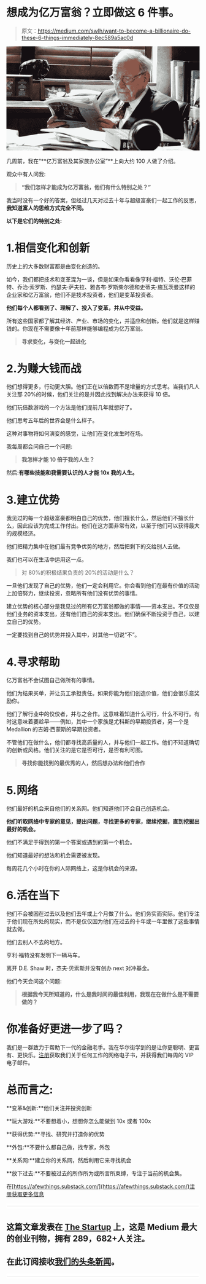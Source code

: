 # 想成为亿万富翁？立即做这 6 件事。

> 原文：<https://medium.com/swlh/want-to-become-a-billionaire-do-these-6-things-immediately-8ec589a5ac0d>

![](img/c3aeb4f36cafe3b446aab3aa4857d465.png)

几周前，我在“**亿万富翁及其家族办公室”**上向大约 100 人做了介绍。

观众中有人问我:

> **“我们怎样才能成为亿万富翁，他们有什么特别之处？”**

我当时没有一个好的答案，但经过几天对过去十年与超级富豪们一起工作的反思，**我知道富人的思维方式完全不同。**

**以下是它们的特别之处:**

# 1.相信变化和创新

历史上的大多数财富都是由变化创造的。

如今，我们都把技术和变革混为一谈，但是如果你看看像亨利·福特、沃伦·巴菲特、乔治·索罗斯、约瑟夫·萨夫拉、雅各布·罗斯柴尔德和史蒂夫·施瓦茨曼这样的企业家和亿万富翁，他们不是技术投资者，他们是变革投资者。

**他们每个人都看到了、理解了、投入了变革，并从中受益。**

所有这些国家都了解其经济、产业、市场的变化，并适应和创新。他们就是这样赚钱的。你现在不需要像十年前那样能够编程成为亿万富翁。

> **寻求变化，与变化一起进化**

# 2.为赚大钱而战

他们想得更多，行动更大胆。他们正在以倍数而不是增量的方式思考。当我们凡人关注那 20%的时候，他们关注的是并因此找到解决办法来获得 10 倍。

他们玩倍数游戏的一个方法是他们提前几年就想好了。

他们思考五年后的世界会是什么样子。

这种对事物将如何演变的感觉，让他们在变化发生时在场。

我每周都会问自己一个问题:

> **我怎样才能 10 倍于我的人生？**

然后:**有哪些技能和我需要认识的人才能 10x 我的人生。**

# 3.建立优势

我见过的每一个超级富豪都明白自己的优势，他们擅长什么，然后他们不擅长什么，因此应该为完成工作付出。他们在这方面非常有效，以至于他们可以获得最大的规模经济。

他们把精力集中在他们最有竞争优势的地方，然后把剩下的交给别人去做。

我们也可以在生活中运用这一点。

> 对 80%的积极结果负责的 20%的活动是什么？

一旦他们发现了自己的优势，他们一定会利用它。你会看到他们在最有价值的活动上加倍努力，继续投资，忽略所有他们没有优势的事情。

建立优势的核心部分是我见过的所有亿万富翁都做的事情——资本支出。不仅仅是他们业务的资本支出，还有他们自己的资本支出。他们确保不断投资于自己，以建立自己的优势。

一定要找到自己的优势并投入其中，对其他一切说“不”。

# 4.寻求帮助

亿万富翁不会试图自己做所有的事情。

他们为结果买单，并让员工承担责任。如果你能为他们创造价值，他们会很乐意奖励你。

他们了解行业中的佼佼者，并与之合作。这意味着知道什么可行，什么不可行。有时这意味着要趁早——例如，其中一个家族是尤科斯的早期投资者，另一个是 Medallion 的吉姆·西蒙斯的早期投资者。

不管他们在做什么，他们都寻找高质量的人，并与他们一起工作。他们不知道确切的创新或风格。他们关注的是它是否可行，是否有利可图。

> **寻找你能找到的最优秀的人，然后想办法和他们合作**

# 5.网络

他们最好的机会来自他们的关系网。他们知道他们不会自己创造机会。

**他们听取网络中专家的意见，提出问题，寻找更多的专家，继续挖掘，直到挖掘出最好的机会。**

他们不满足于得到的第一个答案或遇到的第一个机会。

他们知道最好的想法和机会需要被发现。

每周花几个小时在你的人际网络上，这是你机会的来源。

# 6.活在当下

他们不会被困在过去以及他们去年或上个月做了什么。他们务实而实际。他们专注于他们现在所处的现实，而不是仅仅因为他们在过去的十年或一年里做了这些事情就去做。

他们去别人不去的地方。

亨利·福特没有发明下一辆马车。

离开 D.E. Shaw 时，杰夫·贝索斯并没有创办 next 对冲基金。

他们今天会问这个问题:

> **根据我今天所知道的，什么是我时间的最佳利用，我现在在做什么是不需要做的？**

# 你准备好更进一步了吗？

我们是一群致力于帮助下一代的金融老手。我在华尔街学到的是让你更聪明、更富有、更快乐。[注册](http://www.wilowallstreet.com)获取我们关于任何工作的网络电子书，并获得我们每周的 VIP 电子邮件。

# 总而言之:

**变革&创新:**他们关注并投资创新

**玩大游戏:**不要想着小，想想你怎么能做到 10x 或者 100x

**获得优势:**寻找、研究并打造你的优势

**外包:**不要什么都自己做，找专家，外包

**关系网:**建立你的关系网，然后利用它来寻找机会

**放下过去:**不要被过去的所作所为或所言所束缚，专注于当前的机会集。

在[https://afewthings.substack.com/](https://afewthings.substack.com/)注册获取更多信息

![](img/731acf26f5d44fdc58d99a6388fe935d.png)

## 这篇文章发表在 [The Startup](https://medium.com/swlh) 上，这是 Medium 最大的创业刊物，拥有 289，682+人关注。

## 在此订阅接收[我们的头条新闻](http://growthsupply.com/the-startup-newsletter/)。

![](img/731acf26f5d44fdc58d99a6388fe935d.png)